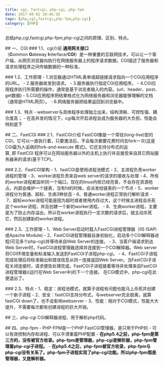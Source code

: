 ```yaml
---
title: cgi、fastcgi、php-cgi、php-fpm
date: 2017-08-02 10:46:19
tags: [php,cgi,fastcgi,php-fpm,php-cgi]
category: [PHP]
---
```

总结php,cgi,fastcgi,php-fpm,php-cgi之间的原理、区别、特点。
<!--more-->

## 一、CGI
### 1.1、cgi介绍
**通用网关接口**（**C**ommon **G**ateway **I**nterface/**CGI**）是一种重要的互联网技术，可以让一个客户端，从网页浏览器向执行在网络服务器上的程序请求数据。CGI描述了服务器和请求处理程序之间传输数据的一种标准。

### 1.2、工作原理
- 1.浏览器通过HTML表单或超链接请求指向一个CGI应用程序的URL。
- 2.服务器收发到请求。
- 3.服务器执行指定CGI应用程序。
- 4.CGI应用程序执行所需要的操作，通常是基于浏览者输入的内容。(url、header、post、get数据)
- 5.CGI应用程序把结果格式化为网络服务器和浏览器能够理解的文档（通常是HTML网页）。
- 6.网络服务器把结果返回到浏览器中。

### 1.3、特点
- webserver与具体程序处理独立出来，结构清晰、可控性强、耦合度高；
- 在高并发的情况下，cgi每次开启进程会成为服务器的大负担。性能会特别底下

## 二、FastCGI
### 2.1、FastCGI介绍
FastCGI像是一个常驻(long-live)型的CGI，它可以一直执行着，只要激活后，不会每次都要花费时间去fork一次(这是CGI最为人诟病的fork-and-execute 模式)。它还支持分布式的运算, 即 FastCGI 程序可以在网站服务器以外的主机上执行并且接受来自其它网站服务器来的请求(基于TCP)。

### 2.2、FastCGI架构
- 1、fastCGI是使用进程池模式
- 2、主进程负责worker进程的管理
- 3、worker进程负责来自web server的请求的接收与处理
- 4、所有的worker进程都监听同一个端口，现在的linux内核已经完善，不会存在资源抢占。内部会维护一个链表，当有fd的时候，会派发给链表的一个节点
- 5、worker进程分为普通、超标、生病3种状态
- 6、普通worker进程正常执行解析请求
- 7、超标worker进程可能是因为超时或者使用内存过大，这个时候主进程会杀死这个worker进程，并且创建一个新的worker进程。
- 8、生病worker进程，主要是为了防止内存溢出，所以在worker进程执行一定次数的请求后，就主动杀死它，然后创建新的worker进程。

### 2.3、工作原理
- 1、Web Server启动时载入FastCGI进程管理器（IIS ISAPI或Apache Module)
- 2、FastCGI进程管理器自身初始化，启动多个CGI解释器进程(可见多个php-cgi)并等待来自Web Server的连接。
- 3、当客户端请求到达Web Server时，FastCGI进程管理器选择并连接到一个CGI解释器。Web server将CGI环境变量和标准输入发送到FastCGI子进程php-cgi。
- 4、FastCGI子进程完成处理后将标准输出和错误信息从同一连接返回Web Server。当FastCGI子进程关闭连接时，请求便告处理完成。FastCGI子进程接着等待并处理来自FastCGI进程管理器)(运行在Web Server中)的下一个连接。 在CGI模式中，php-cgi在此便退出了。

### 2.3、特点
- 1、稳定：进程池模式，就算子进程有问题也能马上杀死并创建一个新子进程
- 2、安全：fastCGI支持分布式，与webserver完全脱离，就算fastCGI down了，也不会影响webserver
- 3、性能：相对于CGI模式，性能大大提升，不需要每次都有创建进程的巨大开销。

## 三、php-cgi
CGI解释器进程、用于解析php代码。

## 四、php-fpm
- PHP-FPM是一个PHP FastCGI管理器，是只用于PHP的
- 可以有效控制内存和进程、可以平滑重载PHP配置
- **在php5.4之前，php-fpm是第三方的，没有被官方收录。php-fpm是管理器，php-cgi是解析器，php-fpm管理着php-cgi子进程。**
- **在php5.4之后，php-fpm被官方收录，php-fpm与php-cgi没有关系了。php-fpm子进程实现了php-cgi功能。所以php-fpm既是管理器，又是解析器。**
